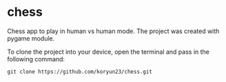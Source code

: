 # chess

Chess app to play in human vs human mode.
The project was created with pygame module.

To clone the project into your device, open the terminal and pass in the following command:

```git clone https://github.com/koryun23/chess.git```

